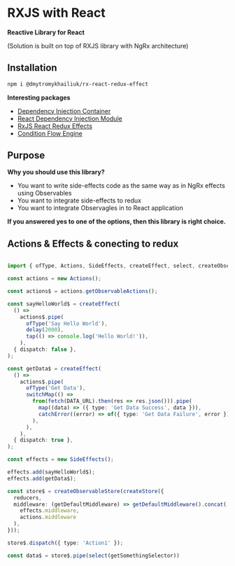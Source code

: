 # RXJS with React

**Reactive Library for React**

(Solution is built on top of RXJS library with NgRx architecture)

## Installation

```sh
npm i @dmytromykhailiuk/rx-react-redux-effect
```

**Interesting packages**

- [Dependency Injection Container](https://www.npmjs.com/package/@dmytromykhailiuk/dependency-injection-container)
- [React Dependency Injection Module](https://www.npmjs.com/package/@dmytromykhailiuk/react-di-module)
- [RxJS React Redux Effects](https://www.npmjs.com/package/@dmytromykhailiuk/rx-react-redux-effect)
- [Condition Flow Engine](https://www.npmjs.com/package/@dmytromykhailiuk/condition-flow-engine)

## Purpose

**Why you should use this library?**
- You want to write side-effects code as the same way as in NgRx effects using Observables
- You want to integrate side-effects to redux
- You want to integrate Observagles in to React application 

**If you answered yes to one of the options, then this library is right choice.**

## Actions & Effects & conecting to redux

```typescript

import { ofType, Actions, SideEffects, createEffect, select, createObservableStore } from '@dmytromykhailiuk/rx-react-redux-effect';

const actions = new Actions();

const actions$ = actions.getObservableActions();

const sayHelloWorld$ = createEffect(
  () =>
    actions$.pipe(
      ofType('Say Hello World'),
      delay(2000),
      tap(() => console.log('Hello World!')),
    ),
  { dispatch: false },
);

const getData$ = createEffect(
  () =>
    actions$.pipe(
      ofType('Get Data'),
      switchMap(() =>
        from(fetch(DATA_URL).then(res => res.json())).pipe(
          map((data) => ({ type: 'Get Data Success', data })),
          catchError((error) => of({ type: 'Get Data Failure', error })),
        ),
      ),
    ),
  { dispatch: true },
);

const effects = new SideEffects();

effects.add(sayHelloWorld$);
effects.add(getData$);

const store$ = createObservableStore(createStore({
  reducers,
  middleware: (getDefaultMiddleware) => getDefaultMiddleware().concat(
    effects.middleware,
    actions.middleware
  ),
}));

store$.dispatch({ type: 'Action1' });

const data$ = store$.pipe(select(getSomethingSelector))

```

